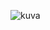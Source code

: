 ![kuva](https://user-images.githubusercontent.com/58463139/119551199-09b2da80-bda2-11eb-8de9-6e01bdbed187.png)
